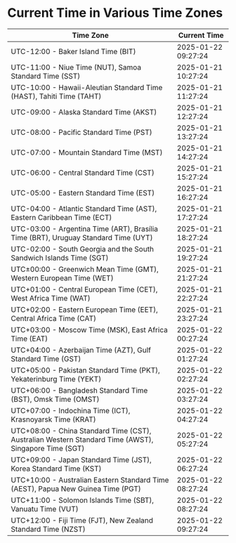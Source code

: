 # Current Time in Various Time Zones

| Time Zone | Current Time |
|-----------|--------------|
| UTC-12:00 - Baker Island Time (BIT) | 2025-01-22 09:27:24 |
| UTC-11:00 - Niue Time (NUT), Samoa Standard Time (SST) | 2025-01-21 10:27:24 |
| UTC-10:00 - Hawaii-Aleutian Standard Time (HAST), Tahiti Time (TAHT) | 2025-01-21 11:27:24 |
| UTC-09:00 - Alaska Standard Time (AKST) | 2025-01-21 12:27:24 |
| UTC-08:00 - Pacific Standard Time (PST) | 2025-01-21 13:27:24 |
| UTC-07:00 - Mountain Standard Time (MST) | 2025-01-21 14:27:24 |
| UTC-06:00 - Central Standard Time (CST) | 2025-01-21 15:27:24 |
| UTC-05:00 - Eastern Standard Time (EST) | 2025-01-21 16:27:24 |
| UTC-04:00 - Atlantic Standard Time (AST), Eastern Caribbean Time (ECT) | 2025-01-21 17:27:24 |
| UTC-03:00 - Argentina Time (ART), Brasília Time (BRT), Uruguay Standard Time (UYT) | 2025-01-21 18:27:24 |
| UTC-02:00 - South Georgia and the South Sandwich Islands Time (SGT) | 2025-01-21 19:27:24 |
| UTC±00:00 - Greenwich Mean Time (GMT), Western European Time (WET) | 2025-01-21 21:27:24 |
| UTC+01:00 - Central European Time (CET), West Africa Time (WAT) | 2025-01-21 22:27:24 |
| UTC+02:00 - Eastern European Time (EET), Central Africa Time (CAT) | 2025-01-21 23:27:24 |
| UTC+03:00 - Moscow Time (MSK), East Africa Time (EAT) | 2025-01-22 00:27:24 |
| UTC+04:00 - Azerbaijan Time (AZT), Gulf Standard Time (GST) | 2025-01-22 01:27:24 |
| UTC+05:00 - Pakistan Standard Time (PKT), Yekaterinburg Time (YEKT) | 2025-01-22 02:27:24 |
| UTC+06:00 - Bangladesh Standard Time (BST), Omsk Time (OMST) | 2025-01-22 03:27:24 |
| UTC+07:00 - Indochina Time (ICT), Krasnoyarsk Time (KRAT) | 2025-01-22 04:27:24 |
| UTC+08:00 - China Standard Time (CST), Australian Western Standard Time (AWST), Singapore Time (SGT) | 2025-01-22 05:27:24 |
| UTC+09:00 - Japan Standard Time (JST), Korea Standard Time (KST) | 2025-01-22 06:27:24 |
| UTC+10:00 - Australian Eastern Standard Time (AEST), Papua New Guinea Time (PGT) | 2025-01-22 08:27:24 |
| UTC+11:00 - Solomon Islands Time (SBT), Vanuatu Time (VUT) | 2025-01-22 08:27:24 |
| UTC+12:00 - Fiji Time (FJT), New Zealand Standard Time (NZST) | 2025-01-22 09:27:24 |
